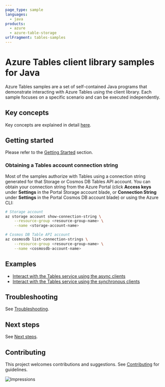 ```yaml
---
page_type: sample
languages:
  - java
products:
  - azure
  - azure-table-storage
urlFragment: tables-samples
---
```


# Azure Tables client library samples for Java

Azure Tables samples are a set of self-contained Java programs that demonstrate interacting with Azure Tables
using the client library. Each sample focuses on a specific scenario and can be executed independently.

## Key concepts
Key concepts are explained in detail [here][sdk_readme_key_concepts].

## Getting started
Please refer to the [Getting Started][sdk_readme_getting_started] section.

### Obtaining a Tables account connection string

Most of the samples authorize with Tables using a connection string generated for that Storage or Cosmos DB Tables API
account. You can obtain your connection string from the Azure Portal (click **Access keys** under **Settings** in the
Portal Storage account blade, or **Connection String** under **Settings** in the Portal Cosmos DB account blade) or
using the Azure CLI:

```bash
# Storage account
az storage account show-connection-string \
    --resource-group <resource-group-name> \
    --name <storage-account-name>

# Cosmos DB Table API account
az cosmosdb list-connection-strings \
    --resource-group <resource-group-name> \
    --name <cosmosdb-account-name>
```

## Examples

- [Interact with the Tables service using the async clients][sample_async_client_code_snippets]
- [Interact with the Tables service using the synchronous clients][sample_sync_client_code_snippets]

## Troubleshooting
See [Troubleshooting][sdk_readme_troubleshooting].

## Next steps
See [Next steps][sdk_readme_next_steps].

## Contributing
This project welcomes contributions and suggestions. See [Contributing][sdk_readme_contributing] for guidelines.

<!-- Links -->
[sdk_readme_key_concepts]: https://github.com/Azure/azure-sdk-for-java/blob/master/sdk/tables/azure-data-tables/README.md#key-concepts
[sdk_readme_getting_started]: https://github.com/Azure/azure-sdk-for-java/blob/master/sdk/tables/azure-data-tables/README.md#getting-started
[sdk_readme_troubleshooting]: https://github.com/Azure/azure-sdk-for-java/blob/master/sdk/tables/azure-data-tables/README.md#troubleshooting
[sdk_readme_next_steps]: https://github.com/Azure/azure-sdk-for-java/blob/master/sdk/tables/azure-data-tables/README.md#next-steps
[sdk_readme_contributing]: https://github.com/Azure/azure-sdk-for-java/blob/master/sdk/tables/azure-data-tables/README.md#contributing
[sample_async_client_code_snippets]: https://github.com/Azure/azure-sdk-for-java/blob/master/sdk/tables/azure-data-tables/src/samples/java/com/azure/data/tables/TableServiceAsyncClientCodeSnippets.java
[sample_sync_client_code_snippets]: https://github.com/Azure/azure-sdk-for-java/blob/master/sdk/tables/azure-data-tables/src/samples/java/com/azure/data/tables/TableServiceClientCodeSnippets.java

![Impressions](https://azure-sdk-impressions.azurewebsites.net/api/impressions/azure-sdk-for-java%2Fsdk%tables%2Fazure-data-tables%2Fsrc%2Fsamples%2README.png)
